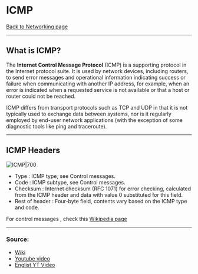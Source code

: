# ICMP
[Back to Networking page](../index.md)
- --
## What is ICMP?
The **Internet Control Message Protocol** (ICMP) is a supporting protocol in the Internet protocol suite. It is used by network devices, including routers, to send error messages and operational information indicating success or failure when communicating with another IP address, for example, when an error is indicated when a requested service is not available or that a host or router could not be reached. 

ICMP differs from transport protocols such as TCP and UDP in that it is not typically used to exchange data between systems, nor is it regularly employed by end-user network applications (with the exception of some diagnostic tools like ping and traceroute).

- --
## ICMP Headers
![ICMP|700](https://external-content.duckduckgo.com/iu/?u=https%3A%2F%2Fi.ytimg.com%2Fvi%2Fo_t2kyR404k%2Fmaxresdefault.jpg&f=1&nofb=1)

- Type : ICMP type, see Control messages.
- Code : ICMP subtype, see Control messages.
- Checksum : Internet checksum (RFC 1071) for error checking, calculated from the ICMP header and data with value 0 substituted for this field.
- Rest of header : Four-byte field, contents vary based on the ICMP type and code.

For control messages , check this [Wikipedia page](https://en.wikipedia.org/wiki/Internet_Control_Message_Protocol#Control_messages)
- --
### Source:
- [Wiki](https://en.wikipedia.org/wiki/Internet_Control_Message_Protocol)
- [Youtube video](https://youtu.be/RF_Qafg7PGI)
- [Englist YT Video](https://youtu.be/xTqtm7-k25o)